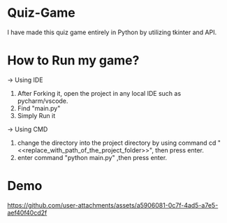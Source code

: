 # Quiz-Game
I have made this quiz game entirely in Python by utilizing tkinter and API. 

# How to Run my game?
-> Using IDE
1. After Forking it, open the project in any local IDE such as pycharm/vscode.
2. Find "main.py"
3. Simply Run it

-> Using CMD
1. change the directory into the project directory by using command cd "<<replace_with_path_of_the_project_folder>>", then press enter.
2. enter command "python main.py" ,then press enter.

# Demo
https://github.com/user-attachments/assets/a5906081-0c7f-4ad5-a7e5-aef40f40cd2f

